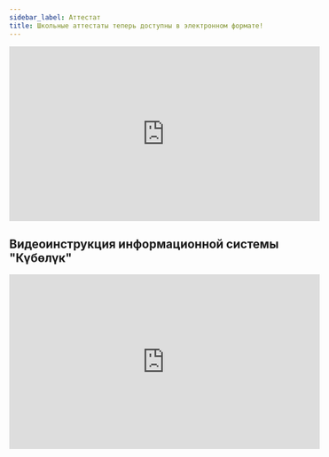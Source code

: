 ```yaml
---
sidebar_label: Аттестат 
title: Школьные аттестаты теперь доступны в электронном формате!
---
```

<iframe 
  width="560" 
  height="315" 
  src="https://www.youtube.com/embed/PiMsoXew_RY" 
  title="YouTube video player" 
  frameborder="0" 
  allow="accelerometer; autoplay; clipboard-write; encrypted-media; gyroscope; picture-in-picture; web-share" 
  allowfullscreen>
</iframe>

## Видеоинструкция информационной системы "Күбөлүк"
<iframe 
  width="560" 
  height="315" 
  src="https://www.youtube.com/embed/7TXmTyn21gc" 
  title="YouTube video player" 
  frameborder="0" 
  allow="accelerometer; autoplay; clipboard-write; encrypted-media; gyroscope; picture-in-picture; web-share" 
  allowfullscreen>
</iframe>
